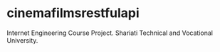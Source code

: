 # cinemafilmsrestfulapi
Internet Engineering Course Project.
Shariati Technical and Vocational University.
